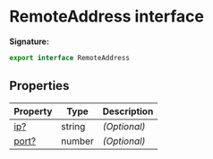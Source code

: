# RemoteAddress interface

**Signature:**

```typescript
export interface RemoteAddress
```

## Properties

| Property                                   | Type   | Description       |
| ------------------------------------------ | ------ | ----------------- |
| [ip?](./puppeteer.remoteaddress.ip.md)     | string | <i>(Optional)</i> |
| [port?](./puppeteer.remoteaddress.port.md) | number | <i>(Optional)</i> |
